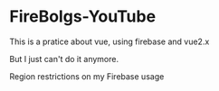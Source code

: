 # FireBolgs-YouTube

This is a pratice about vue, using firebase and vue2.x

But I just can't do it anymore.

Region restrictions on my Firebase usage

